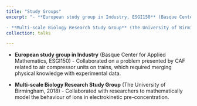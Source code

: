 ```yaml
---
title: "Study Groups"
excerpt: "- **European study group in Industry, ESGI150** (Basque Center for Applied Mathematics, 2019) - Collaborated on a problem presented by CAF related to air compressor units on trains, which required merging physical knowledge with experimental data.

- **Multi-scale Biology Research Study Group** (The University of Birmingham, 2018) - Collaborated with researchers to mathematically model the behaviour of ions in electrokinetic pre-concentration."
collection: talks

---
```


- **European study group in Industry** (Basque Center for Applied Mathematics, ESGI150) - Collaborated on a problem presented by CAF related to air compressor units on trains, which required merging physical knowledge with experimental data.

- **Multi-scale Biology Research Study Group** (The University of Birmingham, 2018) - Collaborated with researchers to mathematically model the behaviour of ions in electrokinetic pre-concentration.
